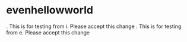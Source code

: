# evenhellowworld
. This is for testing from i. Please accept this change
. This is for testing from e. Please accept this change
